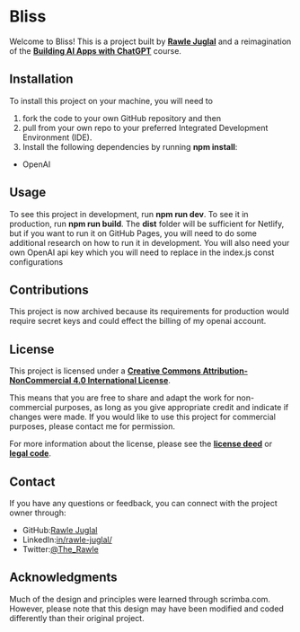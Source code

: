 # Bliss
Welcome to Bliss! This is a project built by **[Rawle Juglal](https://twitter.com/therawle)** and a reimagination of the  **[Building AI Apps with ChatGPT](https://scrimba.com/learn/buildaiapps/course-intro-co1ba4eccac7c70d3ba27a8e2)** course.

## Installation
To install this project on your machine, you will need to 
1. fork the code to your own GitHub repository and then 
2. pull from your own repo to your preferred Integrated Development Environment (IDE). 
3. Install the following dependencies by running **npm install**:

- OpenAI

## Usage
To see this project in development, run **npm run dev**. To see it in production, run **npm run build**. The **dist** folder will be sufficient for Netlify, but if you want to run it on GitHub Pages, you will need to do some additional research on how to run it in development. You will also need your own OpenAI api key which you will need to replace in the index.js const configurations 

## Contributions
This project is now archived because its requirements for production would require secret keys and could effect the billing of my openai account.

## License
This project is licensed under a **[Creative Commons Attribution-NonCommercial 4.0 International License](http://creativecommons.org/licenses/by-nc/4.0/)**.

This means that you are free to share and adapt the work for non-commercial purposes, as long as you give appropriate credit and indicate if changes were made. If you would like to use this project for commercial purposes, please contact me for permission.

For more information about the license, please see the **[license deed](https://creativecommons.org/licenses/by-nc/4.0/)** or **[legal code](https://creativecommons.org/licenses/by-nc/4.0/legalcode)**.

## Contact
If you have any questions or feedback, you can connect with the project owner through:

- GitHub:[Rawle Juglal](https://github.com/RawleJuglal)
- LinkedIn:[in/rawle-juglal/](https://www.linkedin.com/in/rawle-juglal/)
- Twitter:[@The_Rawle](https://twitter.com/The_Rawle)

## Acknowledgments
Much of the design and principles were learned through scrimba.com. However, please note that this design may have been modified and coded differently than their original project.